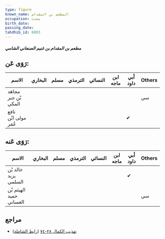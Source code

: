 ```yaml
---
type: figure
known_name: المطعم بن المقدام
occupation: محدث
birth_date:
passing_date:
tahdhib_id: 6003
---
```

##### مطعم بن المقدام بن غنيم الصنعاني الشامي

## رَوَى عَن:
| الاسم                | البخاري | مسلم | الترمذي | النسائي | ابن ماجه | أبي داود | Others |
| -------------------- | ------- | ---- | ------- | ------- | -------- | -------- | ------ |
| مجاهد بْن جبر المكي  |         |      |         |         |          |          | سي     |
| نافع مولى ابْن عُمَر |         |      |         |         |          | ✔        |        |
## رَوَى عَنه:
| الاسم                   | البخاري | مسلم | الترمذي | النسائي | ابن ماجه | أبي داود | Others |
| ----------------------- | ------- | ---- | ------- | ------- | -------- | -------- | ------ |
| خالد بْن يزيد السلمي    |         |      |         |         |          | ✔        |        |
| الهيثم بْن حميد الغساني |         |      |         |         |          |          | سي     |
## مراجع
- [تهذيب الكمال ٢٨-٧٤](obsidian://open?vault=Tahdhib-al-Kamal&file=Figures/٦٠٠٣-مطعم%20بن%20المقدام%20بن%20غنيم%20الصنعاني%20الشامي) ([رابط الشاملة](https://shamela.ws/book/3722/15049))